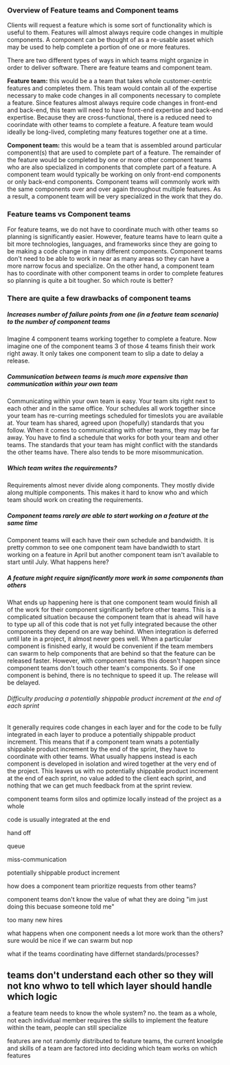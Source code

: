 ### Overview of Feature teams and Component teams

Clients will request a feature which is some sort of functionality which is useful to them. Features will almost always require code changes in multiple components. A component can be thought of as a re-usable asset which may be used to help complete a portion of one or more features. 

There are two different types of ways in which teams might organize in order to deliver software. There are feature teams and component team.

**Feature team:** this would be a a team that takes whole customer-centric features and completes them. This team would contain all of the expertise necessary to make code changes in all components necessary to complete a feature. Since features almost always require code changes in front-end and back-end, this team will need to have front-end expertise and back-end expertise. Because they are cross-functional, there is a reduced need to coorindate with other teams to complete a feature. A feature team would ideally be long-lived, completing many features together one at a time.

**Component team:** this would be a team that is assembled around particular component(s) that are used to complete part of a feature. The remainder of the feature would be completed by one or more other component teams who are also specialized in components that complete part of a feature. A component team would typically be working on only front-end components or only back-end components. Component teams will commonly work with the same components over and over again throughout multiple features. As a result, a component team will be very specialized in the work that they do.

### Feature teams vs Component teams
For feature teams, we do not have to coordinate much with other teams so planning is significantly easier. However, feature teams have to learn quite a bit more technologies, languages, and frameworks since they are going to be making a code change in many different components. Component teams don't need to be able to work in near as many areas so they can have a more narrow focus and specialize. On the other hand, a component team has to coordinate with other component teams in order to complete features so planning is quite a bit tougher. So which route is better?

### There are quite a few drawbacks of component teams

##### Increases number of failure points from one (in a feature team scenario) to the number of component teams
Imagine 4 component teams working together to complete a feature. Now imagine one of the component teams 3 of those 4 teams finish their work right away. It only takes one component team to slip a date to delay a release.

##### Communication between teams is much more expensive than communication within your own team
Communicating within your own team is easy. Your team sits right next to each other and in the same office. Your schedules all work together since your team has re-curring meetings scheduled for timeslots you are available at. Your team has shared, agreed upon (hopefully) standards that you follow. When it comes to communicating with other teams, they may be far away. You have to find a schedule that works for both your team and other teams. The standards that your team has might conflict with the standards the other teams have. There also tends to be more misommunication.

##### Which team writes the requirements?
Requirements almost never divide along components. They mostly divide along multiple components. This makes it hard to know who and which team should work on creating the requirements.

##### Component teams rarely are able to start working on a feature at the same time
Component teams will each have their own schedule and bandwidth. It is pretty common to see one component team have bandwidth to start working on a feature in April but another component team isn't available to start until July. What happens here?

##### A feature might require significantly more work in some components than others
What ends up happening here is that one component team would finish all of the work for their component significantly before other teams. This is a complicated situation because the component team that is ahead will have to type up all of this code that is not yet fully integrated because the other components they depend on are way behind. When integration is deferred until late in a project, it almost never goes well. When a particular component is finished early, it would be convenient if the team members can swarm to help components that are behind so that the feature can be released faster. However, with component teams this doesn't happen since component teams don't touch other team's components. So if one component is behind, there is no technique to speed it up. The release will be delayed.

###### Difficulty producing a potentially shippable product increment at the end of each sprint
It generally requires code changes in each layer and for the code to be fully integrated in each layer to produce a potentially shippable product increment. This means that if a component team wnats a potentially shippable product increment by the end of the sprint, they have to coordinate with other teams. What usually happens instead is each component is developed in isolation and wired together at the very end of the project. This leaves us with no potentially shippable product increment at the end of each sprint, no value added to the client each sprint, and nothing that we can get much feedback from at the sprint review. 

component teams form silos and optimize locally instead of the project as a whole

code is usually integrated at the end

hand off

queue

miss-communication

potentially shippable product increment

how does a component team prioritize requests from other teams?

component teams don't know the value of what they are doing "im just doing this becuase someone told me"

too many new hires

what happens when one component needs a lot more work than the others? sure would be nice if we can swarm but nop

what if the teams coordinating have differnet standards/processes?

teams don't understand each other so they will not kno whwo to tell which layer should handle which logic
-----------------------------------
a feature team needs to know the whole system? no. the team as a whole, not each individual member requires the skills to implement the feature
within the team, people can still specialize

features are not randomly distributed to feature teams, the current knoelgde and skills of a team are factored into deciding which team works on which features


